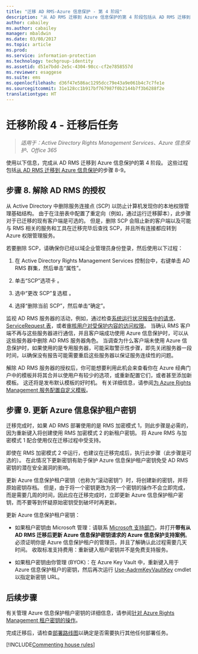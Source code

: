 ```yaml
---
title: "迁移 AD RMS-Azure 信息保护 - 第 4 阶段"
description: "从 AD RMS 迁移到 Azure 信息保护的第 4 阶段包括从 AD RMS 迁移到 Azure 信息保护的步骤 8 至 9"
author: cabailey
ms.author: cabailey
manager: mbaldwin
ms.date: 03/08/2017
ms.topic: article
ms.prod: 
ms.service: information-protection
ms.technology: techgroup-identity
ms.assetid: d51e7bdd-2e5c-4304-98cc-cf2e7858557d
ms.reviewer: esaggese
ms.suite: ems
ms.openlocfilehash: d36f47e586ac1295dcc79e43a9e061b4c7c7fe1e
ms.sourcegitcommit: 31e128cc1b917bf767987f0b2144b7f3b6288f2e
translationtype: HT
---
```

# <a name="migration-phase-4---post-migration-tasks"></a>迁移阶段 4 - 迁移后任务

>*适用于：Active Directory Rights Management Services、Azure 信息保护、Office 365*


使用以下信息，完成从 AD RMS 迁移到 Azure 信息保护的第 4 阶段。 这些过程包括[从 AD RMS 迁移到 Azure 信息保护](migrate-from-ad-rms-to-azure-rms.md)的步骤 8-9。


## <a name="step-8-decommission-ad-rms"></a>步骤 8. 解除 AD RMS 的授权

从 Active Directory 中删除服务连接点 (SCP) 以防止计算机发现你的本地权限管理基础结构。 由于在注册表中配置了重定向（例如，通过运行迁移脚本），此步骤对于已迁移的现有客户端是可选的。 但是，删除 SCP 会阻止新的客户端以及可能与 RMS 相关的服务和工具在迁移完毕后查找 SCP，并且所有连接都应转到 Azure 权限管理服务。 

若要删除 SCP，请确保你已经以域企业管理员身份登录，然后使用以下过程：

1. 在 Active Directory Rights Management Services 控制台中，右键单击 AD RMS 群集，然后单击“属性”。

2. 单击“SCP”选项卡  。

3. 选中“更改 SCP”复选框  。

4. 选择“删除当前 SCP”，然后单击“确定”。

监视 AD RMS 服务器的活动，例如，通过检查[系统运行状况报告中的请求](https://technet.microsoft.com/library/ee221012%28v=ws.10%29.aspx)、[ServiceRequest 表](http://technet.microsoft.com/library/dd772686%28v=ws.10%29.aspx)，或者[审核用户对受保护内容的访问权限](http://social.technet.microsoft.com/wiki/contents/articles/3440.ad-rms-frequently-asked-questions-faq.aspx)。 当确认 RMS 客户端不再与这些服务器进行通信，并且客户端成功使用 Azure 信息保护时，可以从这些服务器中删除 AD RMS 服务器角色。 当调查为什么客户端未使用 Azure 信息保护时，如果使用的是专用服务器，可能采取警示性步骤，即先关闭服务器一段时间，以确保没有报告可能需要重启这些服务器以保证服务连续性的问题。

解除 AD RMS 服务器的授权后，你可能想要利用此机会来查看你在 Azure 经典门户中的模板并将其合并以使用户有较少的选项，或重新配置它们，或者甚至添加新模板。 这还将是发布默认模板的好时机。 有关详细信息，请参阅[为 Azure Rights Management 服务配置自定义模板](../deploy-use/configure-custom-templates.md)。

## <a name="step-9-re-key-your-azure-information-protection-tenant-key"></a>步骤 9. 更新 Azure 信息保护租户密钥
迁移完成时，如果 AD RMS 部署使用的是 RMS 加密模式 1，则此步骤是必需的，因为重新键入将创建使用 RMS 加密模式 2 的新租户密钥。 将 Azure RMS 与加密模式 1 配合使用仅在迁移过程中受支持。

即使在 RMS 加密模式 2 中运行，也建议在迁移完成后，执行此步骤（此步骤是可选的）。 在此情况下更新密钥有助于保护 Azure 信息保护租户密钥免受 AD RMS 密钥的潜在安全漏洞的影响。

更新 Azure 信息保护租户密钥（也称为“滚动密钥”）时，将创建新的密钥，并将原始密钥存档。 但是，由于将一个密钥更改为另一个密钥的操作不会立即完成，而是需要几周的时间，因此应在迁移完成时，立即更新 Azure 信息保护租户密钥，而不要等到怀疑原始密钥受到破坏时再更新。

更新 Azure 信息保护租户密钥：

- 如果租户密钥由 Microsoft 管理：请联系 [Microsoft 支持部门](../get-started/information-support.md#to-contact-microsoft-support)，并打开**带有从 AD RMS 迁移后更新 Azure 信息保护密钥请求的 Azure 信息保护支持案例**。 必须证明你是 Azure 信息保护租户的管理员，并且了解确认此过程需要几天时间。 收取标准支持费用：重新键入租户密钥并不是免费支持服务。

- 如果租户密钥由你管理 (BYOK)：在 Azure Key Vault 中，重新键入用于 Azure 信息保护租户的密钥，然后再次运行 [Use-AadrmKeyVaultKey](/powershell/aadrm/vlatest/use-aadrmkeyvaultkey) cmdlet 以指定新密钥 URL。 

## <a name="next-steps"></a>后续步骤

有关管理 Azure 信息保护租户密钥的详细信息，请参阅[针对 Azure Rights Management 租户密钥的操作](../deploy-use/operations-tenant-key.md)。

完成迁移后，请检查[部署路线图](deployment-roadmap.md)以确定是否需要执行其他任何部署任务。

[!INCLUDE[Commenting house rules](../includes/houserules.md)]

